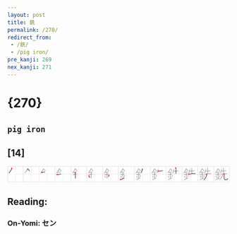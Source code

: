 ```yaml
---
layout: post
title: 銑
permalink: /270/
redirect_from:
 - /銑/
 - /pig iron/
pre_kanji: 269
nex_kanji: 271
---
```


# {270}

## `pig iron`

## [14]

<div class="stroke"><img src="../images/E98A91.png" /></div>

## Reading:

### On-Yomi: セン
